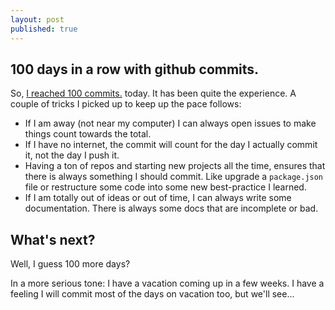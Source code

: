 ```yaml
---
layout: post
published: true
---
```


## 100 days in a row with github commits.

So, [I reached 100 commits.](https://github.com/eiriksm/) today. It has been quite the experience. A couple of tricks I picked up to keep up the pace follows:

- If I am away (not near my computer) I can always open issues to make things count towards the total.
- If I have no internet, the commit will count for the day I actually commit it, not the day I push it.
- Having a ton of repos and starting new projects all the time, ensures that there is always something I should commit. Like upgrade a `package.json` file or restructure some code into some new best-practice I learned.
- If I am totally out of ideas or out of time, I can always write some documentation. There is always some docs that are incomplete or bad.

## What's next?

Well, I guess 100 more days?

In a more serious tone: I have a vacation coming up in a few weeks. I have a feeling I will commit most of the days on vacation too, but we'll see...